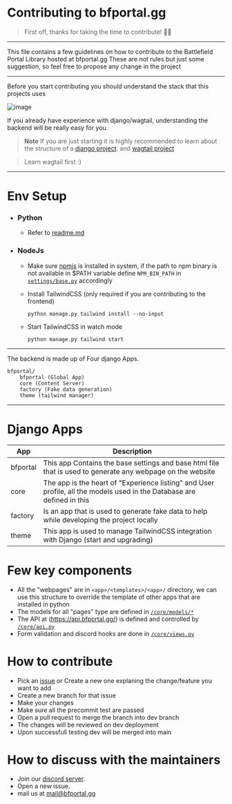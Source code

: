 # Contributing to bfportal.gg
> First off, thanks for taking the time to contribute! 🎉🎉

---

This file contains a few guidelines on how to contribute to the Battlefield Portal Library hosted at bfportal.gg
These are not rules but just some suggestion, so feel free to propose any change in the project

---

Before you start contributing you should understand the stack that this projects uses

![image](https://i.imgur.com/INghzbZ.png)

If you already have experience with django/wagtail, understanding the backend will be really easy for you. 
> **Note**
> If you are just starting it is highly recommended to learn about the structure of a [django project](https://docs.djangoproject.com/en/4.1/intro/tutorial01/). and [wagtail project](https://docs.wagtail.org/en/stable/getting_started/tutorial.html)

> Learn wagtail first :)

----
# Env Setup

- ### Python
    -  Refer to [readme.md](/readme.md#how-to-run-locally)

- ### NodeJs
    - Make sure [npmjs](https://docs.npmjs.com/downloading-and-installing-node-js-and-npm) is installed in system, if the path to npm binary is not available in $PATH variable define `NPM_BIN_PATH` in [`settings/base.py`](/bfportal/bfportal/settings/base.py#L75) accordingly
    - Install TailwindCSS (only required if you are contributing to the frontend)  
    
        ```
        python manage.py tailwind install --no-input
        ``` 
    
    - Start TailwindCSS in watch mode 

        ```
        python manage.py tailwind start
        ```


----

The backend is made up of Four django Apps.

```
bfportal/
    bfportal (Global App)
    core (Content Server)
    factory (Fake data generation)
    theme (tailwind manager)
```
---
# Django Apps
|App|Description|
|----|----|
|bfportal|This app Contains the base settings and base html file that is used to generate any webpage on the website|
|core| The app is the heart of "Experience listing" and User profile, all the models used in the Database are defined in this|
|factory|Is an app that is used to generate fake data to help while developing the project locally|
|theme|This app is used to manage TailwindCSS integration with Django (start and upgrading)|

# Few key components
- All the "webpages" are in `<app>/<templates>/<app>/` directory, we can use this structure to override the template of other apps that are installed in python
- The models for all "pages" type are defined in [`/core/models/*`](/bfportal/core/models)
- The API at (https://api.bfportal.gg/) is defined and controlled by [`/core/api.py`](/bfportal/core/api.py)
- Form validation and discord hooks are done in [`/core/views.py`](/bfportal/core/views.py)

# How to contribute
- Pick an [issue](https://github.com/battlefield-portal-community/bfportal.gg/issues) or Create a new one explaning the change/feature you want to add
- Create a new branch for that issue
- Make your changes
- Make sure all the precommit test are passed
- Open a pull request to merge the branch into dev branch
- The changes will be reviewed on dev deployment
- Upon successfull testing dev will be merged into main

# How to discuss with the maintainers
- Join our [discord server](https://bfportal.gg/join).
- Open a new issue.
- mail us at mail@bfportal.gg
